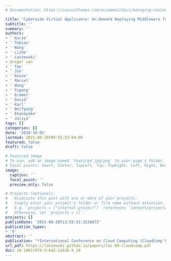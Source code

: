 ```yaml
---
# Documentation: https://sourcethemes.com/academic/docs/managing-content/

title: 'Cyberaide Virtual Applicance: On-Demand Deploying Middleware for Cyberinfrastructure'
subtitle: ''
summary: ''
authors:
- ' Kurze'
- ' Tobias'
- ' Wang'
- ' Lizhe'
- ' Laszewski'
- Gregor von
- ' Tao'
- ' Jie'
- ' Kunze'
- ' Marcel'
- ' Wang'
- ' Fugang'
- ' Kramer'
- ' David'
- ' Karl'
- ' Wolfgang'
- ' Ekanayake'
- ' Jaliya'
tags: []
categories: []
date: '2010-10-01'
lastmod: 2021-08-20T09:55:53-04:00
featured: false
draft: false

# Featured image
# To use, add an image named `featured.jpg/png` to your page's folder.
# Focal points: Smart, Center, TopLeft, Top, TopRight, Left, Right, BottomLeft, Bottom, BottomRight.
image:
  caption: ''
  focal_point: ''
  preview_only: false

# Projects (optional).
#   Associate this post with one or more of your projects.
#   Simply enter your project's folder or file name without extension.
#   E.g. `projects = ["internal-project"]` references `content/project/deep-learning/index.md`.
#   Otherwise, set `projects = []`.
projects: []
publishDate: '2021-08-20T13:55:53.323687Z'
publication_types:
- '6'
abstract: ''
publication: "*International Conference on Cloud Computing (CloudComp'09)*"
url_pdf: https://laszewski.github.io/papers/las-09-cloudcomp.pdf
doi: 10.1007/978-3-642-12636-9_10
---
```

